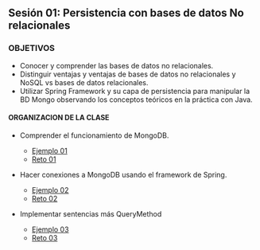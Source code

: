 
## Sesión 01: Persistencia con bases de datos No relacionales

### OBJETIVOS 

- Conocer y comprender las bases de datos no relacionales.
- Distinguir ventajas y ventajas de bases de datos no relacionales y NoSQL vs bases de datos relacionales.
- Utilizar Spring Framework y su capa de persistencia para manipular la BD Mongo observando los conceptos teóricos en la práctica con Java.


#### ORGANIZACION DE LA CLASE 

- Comprender el funcionamiento de MongoDB.
	- [Ejemplo 01](Ejemplo-01)
	- [Reto 01](Reto-01)
	
- Hacer conexiones a MongoDB usando el framework de Spring.	
	- [Ejemplo 02](Ejemplo-02)
	- [Reto 02](Reto-02)
	
- Implementar sentencias más QueryMethod
	- [Ejemplo 03](Ejemplo-03)
	- [Reto 03](Reto-03)
